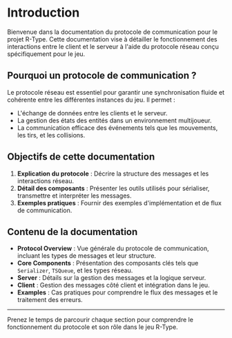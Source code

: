 # Introduction

Bienvenue dans la documentation du protocole de communication pour le projet R-Type. Cette documentation vise à détailler le fonctionnement des interactions entre le client et le serveur à l'aide du protocole réseau conçu spécifiquement pour le jeu.

## Pourquoi un protocole de communication ?

Le protocole réseau est essentiel pour garantir une synchronisation fluide et cohérente entre les différentes instances du jeu. Il permet :

- L'échange de données entre les clients et le serveur.
- La gestion des états des entités dans un environnement multijoueur.
- La communication efficace des événements tels que les mouvements, les tirs, et les collisions.

## Objectifs de cette documentation

1. **Explication du protocole** : Décrire la structure des messages et les interactions réseau.
2. **Détail des composants** : Présenter les outils utilisés pour sérialiser, transmettre et interpréter les messages.
3. **Exemples pratiques** : Fournir des exemples d'implémentation et de flux de communication.

## Contenu de la documentation

- **Protocol Overview** : Vue générale du protocole de communication, incluant les types de messages et leur structure.
- **Core Components** : Présentation des composants clés tels que `Serializer`, `TSQueue`, et les types réseau.
- **Server** : Détails sur la gestion des messages et la logique serveur.
- **Client** : Gestion des messages côté client et intégration dans le jeu.
- **Examples** : Cas pratiques pour comprendre le flux des messages et le traitement des erreurs.

---

Prenez le temps de parcourir chaque section pour comprendre le fonctionnement du protocole et son rôle dans le jeu R-Type.

